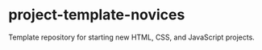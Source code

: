 # project-template-novices
Template repository for starting new HTML, CSS, and JavaScript projects.
